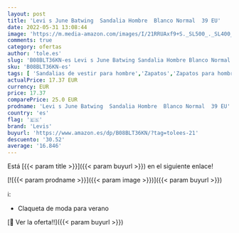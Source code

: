 ```yaml
---
layout: post
title: 'Levi s June Batwing  Sandalia Hombre  Blanco Normal  39 EU'
date: 2022-05-31 13:08:44
image: 'https://m.media-amazon.com/images/I/21RRUAxf9+S._SL500_._SL400_.jpg'
comments: true
category: ofertas
author: 'tole.es'
slug: 'B08BLT36KN-es Levi s June Batwing Sandalia Hombre Blanco Normal 39 EU'
sku: 'B08BLT36KN-es'
tags: [ 'Sandalias de vestir para hombre','Zapatos','Zapatos para hombre','Zapatos y complementos','levis','sandalia','🇪🇸', ]
actualPrice: 17.37 EUR
currency: EUR
price: 17.37
comparePrice: 25.0 EUR
prodname: 'Levi s June Batwing  Sandalia Hombre  Blanco Normal  39 EU'
country: 'es'
flag: '🇪🇸'
brand: 'Levis'
buyurl: 'https://www.amazon.es/dp/B08BLT36KN/?tag=tolees-21'
descuento: '30.52'
average: '16.846'
---
```


Está [{{< param title >}}]({{< param buyurl >}}) en el siguiente enlace!

[![{{< param prodname >}}]({{< param image >}})]({{< param buyurl >}})

ℹ️:

- Claqueta de moda para verano

[🛒 Ver la oferta!!]({{< param buyurl >}})
